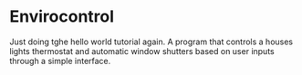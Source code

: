 # Envirocontrol
Just doing tghe hello world tutorial again.
A program that controls a houses lights thermostat and automatic window shutters based on user inputs through a simple interface.
